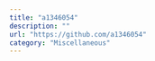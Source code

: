 ```yaml
---
title: "a1346054"
description: ""
url: "https://github.com/a1346054"
category: "Miscellaneous"
---
```

